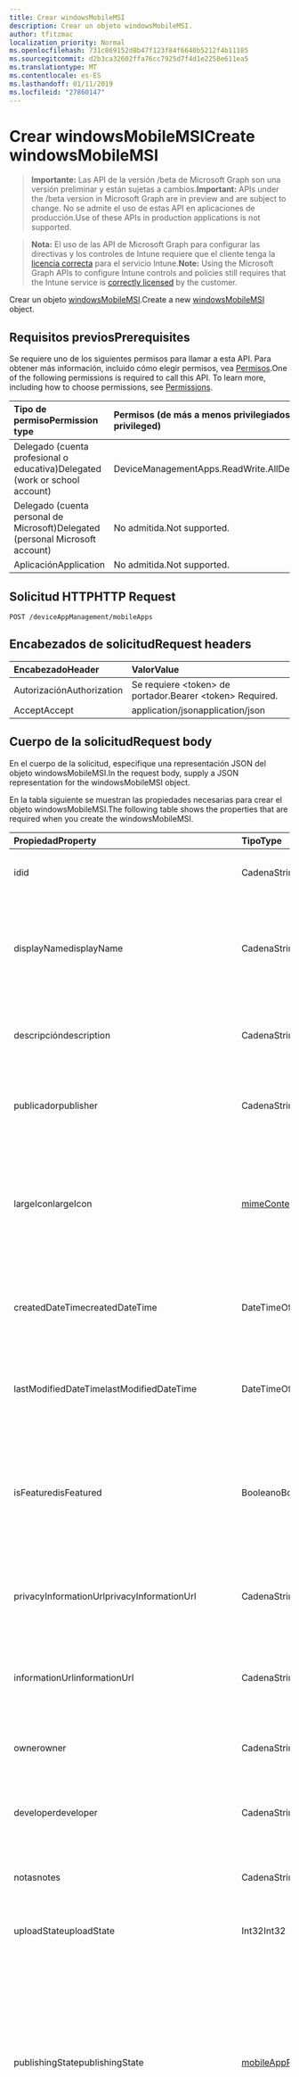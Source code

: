 ```yaml
---
title: Crear windowsMobileMSI
description: Crear un objeto windowsMobileMSI.
author: tfitzmac
localization_priority: Normal
ms.openlocfilehash: 731c869152d8b47f123f84f6640b5212f4b11185
ms.sourcegitcommit: d2b3ca32602ffa76cc7925d7f4d1e2258e611ea5
ms.translationtype: MT
ms.contentlocale: es-ES
ms.lasthandoff: 01/11/2019
ms.locfileid: "27860147"
---
```

# <a name="create-windowsmobilemsi"></a><span data-ttu-id="9f86d-103">Crear windowsMobileMSI</span><span class="sxs-lookup"><span data-stu-id="9f86d-103">Create windowsMobileMSI</span></span>

> <span data-ttu-id="9f86d-104">**Importante:** Las API de la versión /beta de Microsoft Graph son una versión preliminar y están sujetas a cambios.</span><span class="sxs-lookup"><span data-stu-id="9f86d-104">**Important:** APIs under the /beta version in Microsoft Graph are in preview and are subject to change.</span></span> <span data-ttu-id="9f86d-105">No se admite el uso de estas API en aplicaciones de producción.</span><span class="sxs-lookup"><span data-stu-id="9f86d-105">Use of these APIs in production applications is not supported.</span></span>

> <span data-ttu-id="9f86d-106">**Nota:** El uso de las API de Microsoft Graph para configurar las directivas y los controles de Intune requiere que el cliente tenga la [licencia correcta](https://go.microsoft.com/fwlink/?linkid=839381) para el servicio Intune.</span><span class="sxs-lookup"><span data-stu-id="9f86d-106">**Note:** Using the Microsoft Graph APIs to configure Intune controls and policies still requires that the Intune service is [correctly licensed](https://go.microsoft.com/fwlink/?linkid=839381) by the customer.</span></span>

<span data-ttu-id="9f86d-107">Crear un objeto [windowsMobileMSI](../resources/intune-apps-windowsmobilemsi.md).</span><span class="sxs-lookup"><span data-stu-id="9f86d-107">Create a new [windowsMobileMSI](../resources/intune-apps-windowsmobilemsi.md) object.</span></span>
## <a name="prerequisites"></a><span data-ttu-id="9f86d-108">Requisitos previos</span><span class="sxs-lookup"><span data-stu-id="9f86d-108">Prerequisites</span></span>
<span data-ttu-id="9f86d-p102">Se requiere uno de los siguientes permisos para llamar a esta API. Para obtener más información, incluido cómo elegir permisos, vea [Permisos](/graph/permissions-reference).</span><span class="sxs-lookup"><span data-stu-id="9f86d-p102">One of the following permissions is required to call this API. To learn more, including how to choose permissions, see [Permissions](/graph/permissions-reference).</span></span>

|<span data-ttu-id="9f86d-111">Tipo de permiso</span><span class="sxs-lookup"><span data-stu-id="9f86d-111">Permission type</span></span>|<span data-ttu-id="9f86d-112">Permisos (de más a menos privilegiados)</span><span class="sxs-lookup"><span data-stu-id="9f86d-112">Permissions (from most to least privileged)</span></span>|
|:---|:---|
|<span data-ttu-id="9f86d-113">Delegado (cuenta profesional o educativa)</span><span class="sxs-lookup"><span data-stu-id="9f86d-113">Delegated (work or school account)</span></span>|<span data-ttu-id="9f86d-114">DeviceManagementApps.ReadWrite.All</span><span class="sxs-lookup"><span data-stu-id="9f86d-114">DeviceManagementApps.ReadWrite.All</span></span>|
|<span data-ttu-id="9f86d-115">Delegado (cuenta personal de Microsoft)</span><span class="sxs-lookup"><span data-stu-id="9f86d-115">Delegated (personal Microsoft account)</span></span>|<span data-ttu-id="9f86d-116">No admitida.</span><span class="sxs-lookup"><span data-stu-id="9f86d-116">Not supported.</span></span>|
|<span data-ttu-id="9f86d-117">Aplicación</span><span class="sxs-lookup"><span data-stu-id="9f86d-117">Application</span></span>|<span data-ttu-id="9f86d-118">No admitida.</span><span class="sxs-lookup"><span data-stu-id="9f86d-118">Not supported.</span></span>|

## <a name="http-request"></a><span data-ttu-id="9f86d-119">Solicitud HTTP</span><span class="sxs-lookup"><span data-stu-id="9f86d-119">HTTP Request</span></span>
<!-- {
  "blockType": "ignored"
}
-->
``` http
POST /deviceAppManagement/mobileApps
```

## <a name="request-headers"></a><span data-ttu-id="9f86d-120">Encabezados de solicitud</span><span class="sxs-lookup"><span data-stu-id="9f86d-120">Request headers</span></span>
|<span data-ttu-id="9f86d-121">Encabezado</span><span class="sxs-lookup"><span data-stu-id="9f86d-121">Header</span></span>|<span data-ttu-id="9f86d-122">Valor</span><span class="sxs-lookup"><span data-stu-id="9f86d-122">Value</span></span>|
|:---|:---|
|<span data-ttu-id="9f86d-123">Autorización</span><span class="sxs-lookup"><span data-stu-id="9f86d-123">Authorization</span></span>|<span data-ttu-id="9f86d-124">Se requiere &lt;token&gt; de portador.</span><span class="sxs-lookup"><span data-stu-id="9f86d-124">Bearer &lt;token&gt; Required.</span></span>|
|<span data-ttu-id="9f86d-125">Accept</span><span class="sxs-lookup"><span data-stu-id="9f86d-125">Accept</span></span>|<span data-ttu-id="9f86d-126">application/json</span><span class="sxs-lookup"><span data-stu-id="9f86d-126">application/json</span></span>|

## <a name="request-body"></a><span data-ttu-id="9f86d-127">Cuerpo de la solicitud</span><span class="sxs-lookup"><span data-stu-id="9f86d-127">Request body</span></span>
<span data-ttu-id="9f86d-128">En el cuerpo de la solicitud, especifique una representación JSON del objeto windowsMobileMSI.</span><span class="sxs-lookup"><span data-stu-id="9f86d-128">In the request body, supply a JSON representation for the windowsMobileMSI object.</span></span>

<span data-ttu-id="9f86d-129">En la tabla siguiente se muestran las propiedades necesarias para crear el objeto windowsMobileMSI.</span><span class="sxs-lookup"><span data-stu-id="9f86d-129">The following table shows the properties that are required when you create the windowsMobileMSI.</span></span>

|<span data-ttu-id="9f86d-130">Propiedad</span><span class="sxs-lookup"><span data-stu-id="9f86d-130">Property</span></span>|<span data-ttu-id="9f86d-131">Tipo</span><span class="sxs-lookup"><span data-stu-id="9f86d-131">Type</span></span>|<span data-ttu-id="9f86d-132">Descripción</span><span class="sxs-lookup"><span data-stu-id="9f86d-132">Description</span></span>|
|:---|:---|:---|
|<span data-ttu-id="9f86d-133">id</span><span class="sxs-lookup"><span data-stu-id="9f86d-133">id</span></span>|<span data-ttu-id="9f86d-134">Cadena</span><span class="sxs-lookup"><span data-stu-id="9f86d-134">String</span></span>|<span data-ttu-id="9f86d-135">Clave de la entidad.</span><span class="sxs-lookup"><span data-stu-id="9f86d-135">Key of the entity.</span></span> <span data-ttu-id="9f86d-136">Heredado de [mobileApp](../resources/intune-apps-mobileapp.md).</span><span class="sxs-lookup"><span data-stu-id="9f86d-136">Inherited from [mobileApp](../resources/intune-apps-mobileapp.md)</span></span>|
|<span data-ttu-id="9f86d-137">displayName</span><span class="sxs-lookup"><span data-stu-id="9f86d-137">displayName</span></span>|<span data-ttu-id="9f86d-138">Cadena</span><span class="sxs-lookup"><span data-stu-id="9f86d-138">String</span></span>|<span data-ttu-id="9f86d-139">Título de la aplicación importado o proporcionado por el administrador.</span><span class="sxs-lookup"><span data-stu-id="9f86d-139">The admin provided or imported title of the app.</span></span> <span data-ttu-id="9f86d-140">Heredado de [mobileApp](../resources/intune-apps-mobileapp.md).</span><span class="sxs-lookup"><span data-stu-id="9f86d-140">Inherited from [mobileApp](../resources/intune-apps-mobileapp.md)</span></span>|
|<span data-ttu-id="9f86d-141">descripción</span><span class="sxs-lookup"><span data-stu-id="9f86d-141">description</span></span>|<span data-ttu-id="9f86d-142">Cadena</span><span class="sxs-lookup"><span data-stu-id="9f86d-142">String</span></span>|<span data-ttu-id="9f86d-143">Descripción de la aplicación.</span><span class="sxs-lookup"><span data-stu-id="9f86d-143">The description of the app.</span></span> <span data-ttu-id="9f86d-144">Heredado de [mobileApp](../resources/intune-apps-mobileapp.md).</span><span class="sxs-lookup"><span data-stu-id="9f86d-144">Inherited from [mobileApp](../resources/intune-apps-mobileapp.md)</span></span>|
|<span data-ttu-id="9f86d-145">publicador</span><span class="sxs-lookup"><span data-stu-id="9f86d-145">publisher</span></span>|<span data-ttu-id="9f86d-146">Cadena</span><span class="sxs-lookup"><span data-stu-id="9f86d-146">String</span></span>|<span data-ttu-id="9f86d-147">Publicador de la aplicación.</span><span class="sxs-lookup"><span data-stu-id="9f86d-147">The publisher of the app.</span></span> <span data-ttu-id="9f86d-148">Heredado de [mobileApp](../resources/intune-apps-mobileapp.md).</span><span class="sxs-lookup"><span data-stu-id="9f86d-148">Inherited from [mobileApp](../resources/intune-apps-mobileapp.md)</span></span>|
|<span data-ttu-id="9f86d-149">largeIcon</span><span class="sxs-lookup"><span data-stu-id="9f86d-149">largeIcon</span></span>|[<span data-ttu-id="9f86d-150">mimeContent</span><span class="sxs-lookup"><span data-stu-id="9f86d-150">mimeContent</span></span>](../resources/intune-shared-mimecontent.md)|<span data-ttu-id="9f86d-151">Icono grande que se mostrará en los detalles de la aplicación y se usa para cargar el icono.</span><span class="sxs-lookup"><span data-stu-id="9f86d-151">The large icon, to be displayed in the app details and used for upload of the icon.</span></span> <span data-ttu-id="9f86d-152">Heredado de [mobileApp](../resources/intune-apps-mobileapp.md).</span><span class="sxs-lookup"><span data-stu-id="9f86d-152">Inherited from [mobileApp](../resources/intune-apps-mobileapp.md)</span></span>|
|<span data-ttu-id="9f86d-153">createdDateTime</span><span class="sxs-lookup"><span data-stu-id="9f86d-153">createdDateTime</span></span>|<span data-ttu-id="9f86d-154">DateTimeOffset</span><span class="sxs-lookup"><span data-stu-id="9f86d-154">DateTimeOffset</span></span>|<span data-ttu-id="9f86d-155">Fecha y hora de creación de la aplicación.</span><span class="sxs-lookup"><span data-stu-id="9f86d-155">The date and time the app was created.</span></span> <span data-ttu-id="9f86d-156">Heredado de [mobileApp](../resources/intune-apps-mobileapp.md).</span><span class="sxs-lookup"><span data-stu-id="9f86d-156">Inherited from [mobileApp](../resources/intune-apps-mobileapp.md)</span></span>|
|<span data-ttu-id="9f86d-157">lastModifiedDateTime</span><span class="sxs-lookup"><span data-stu-id="9f86d-157">lastModifiedDateTime</span></span>|<span data-ttu-id="9f86d-158">DateTimeOffset</span><span class="sxs-lookup"><span data-stu-id="9f86d-158">DateTimeOffset</span></span>|<span data-ttu-id="9f86d-159">Fecha y hora de la última modificación de la aplicación.</span><span class="sxs-lookup"><span data-stu-id="9f86d-159">The date and time the app was last modified.</span></span> <span data-ttu-id="9f86d-160">Heredado de [mobileApp](../resources/intune-apps-mobileapp.md).</span><span class="sxs-lookup"><span data-stu-id="9f86d-160">Inherited from [mobileApp](../resources/intune-apps-mobileapp.md)</span></span>|
|<span data-ttu-id="9f86d-161">isFeatured</span><span class="sxs-lookup"><span data-stu-id="9f86d-161">isFeatured</span></span>|<span data-ttu-id="9f86d-162">Booleano</span><span class="sxs-lookup"><span data-stu-id="9f86d-162">Boolean</span></span>|<span data-ttu-id="9f86d-163">Valor que indica si el administrador ha marcado la aplicación como destacada. Heredado de [mobileApp](../resources/intune-apps-mobileapp.md).</span><span class="sxs-lookup"><span data-stu-id="9f86d-163">The value indicating whether the app is marked as featured by the admin. Inherited from [mobileApp](../resources/intune-apps-mobileapp.md)</span></span>|
|<span data-ttu-id="9f86d-164">privacyInformationUrl</span><span class="sxs-lookup"><span data-stu-id="9f86d-164">privacyInformationUrl</span></span>|<span data-ttu-id="9f86d-165">Cadena</span><span class="sxs-lookup"><span data-stu-id="9f86d-165">String</span></span>|<span data-ttu-id="9f86d-166">La dirección URL de la declaración de privacidad.</span><span class="sxs-lookup"><span data-stu-id="9f86d-166">The privacy statement Url.</span></span> <span data-ttu-id="9f86d-167">Heredado de [mobileApp](../resources/intune-apps-mobileapp.md).</span><span class="sxs-lookup"><span data-stu-id="9f86d-167">Inherited from [mobileApp](../resources/intune-apps-mobileapp.md)</span></span>|
|<span data-ttu-id="9f86d-168">informationUrl</span><span class="sxs-lookup"><span data-stu-id="9f86d-168">informationUrl</span></span>|<span data-ttu-id="9f86d-169">Cadena</span><span class="sxs-lookup"><span data-stu-id="9f86d-169">String</span></span>|<span data-ttu-id="9f86d-170">La dirección URL para obtener más información.</span><span class="sxs-lookup"><span data-stu-id="9f86d-170">The more information Url.</span></span> <span data-ttu-id="9f86d-171">Heredado de [mobileApp](../resources/intune-apps-mobileapp.md).</span><span class="sxs-lookup"><span data-stu-id="9f86d-171">Inherited from [mobileApp](../resources/intune-apps-mobileapp.md)</span></span>|
|<span data-ttu-id="9f86d-172">owner</span><span class="sxs-lookup"><span data-stu-id="9f86d-172">owner</span></span>|<span data-ttu-id="9f86d-173">Cadena</span><span class="sxs-lookup"><span data-stu-id="9f86d-173">String</span></span>|<span data-ttu-id="9f86d-174">Propietario de la aplicación.</span><span class="sxs-lookup"><span data-stu-id="9f86d-174">The owner of the app.</span></span> <span data-ttu-id="9f86d-175">Heredado de [mobileApp](../resources/intune-apps-mobileapp.md).</span><span class="sxs-lookup"><span data-stu-id="9f86d-175">Inherited from [mobileApp](../resources/intune-apps-mobileapp.md)</span></span>|
|<span data-ttu-id="9f86d-176">developer</span><span class="sxs-lookup"><span data-stu-id="9f86d-176">developer</span></span>|<span data-ttu-id="9f86d-177">Cadena</span><span class="sxs-lookup"><span data-stu-id="9f86d-177">String</span></span>|<span data-ttu-id="9f86d-178">Desarrollador de la aplicación.</span><span class="sxs-lookup"><span data-stu-id="9f86d-178">The developer of the app.</span></span> <span data-ttu-id="9f86d-179">Heredado de [mobileApp](../resources/intune-apps-mobileapp.md).</span><span class="sxs-lookup"><span data-stu-id="9f86d-179">Inherited from [mobileApp](../resources/intune-apps-mobileapp.md)</span></span>|
|<span data-ttu-id="9f86d-180">notas</span><span class="sxs-lookup"><span data-stu-id="9f86d-180">notes</span></span>|<span data-ttu-id="9f86d-181">Cadena</span><span class="sxs-lookup"><span data-stu-id="9f86d-181">String</span></span>|<span data-ttu-id="9f86d-182">Notas de la aplicación.</span><span class="sxs-lookup"><span data-stu-id="9f86d-182">Notes for the app.</span></span> <span data-ttu-id="9f86d-183">Heredado de [mobileApp](../resources/intune-apps-mobileapp.md).</span><span class="sxs-lookup"><span data-stu-id="9f86d-183">Inherited from [mobileApp](../resources/intune-apps-mobileapp.md)</span></span>|
|<span data-ttu-id="9f86d-184">uploadState</span><span class="sxs-lookup"><span data-stu-id="9f86d-184">uploadState</span></span>|<span data-ttu-id="9f86d-185">Int32</span><span class="sxs-lookup"><span data-stu-id="9f86d-185">Int32</span></span>|<span data-ttu-id="9f86d-186">El estado de carga.</span><span class="sxs-lookup"><span data-stu-id="9f86d-186">The upload state.</span></span> <span data-ttu-id="9f86d-187">Heredado de [mobileApp](../resources/intune-apps-mobileapp.md).</span><span class="sxs-lookup"><span data-stu-id="9f86d-187">Inherited from [mobileApp](../resources/intune-apps-mobileapp.md)</span></span>|
|<span data-ttu-id="9f86d-188">publishingState</span><span class="sxs-lookup"><span data-stu-id="9f86d-188">publishingState</span></span>|[<span data-ttu-id="9f86d-189">mobileAppPublishingState</span><span class="sxs-lookup"><span data-stu-id="9f86d-189">mobileAppPublishingState</span></span>](../resources/intune-apps-mobileapppublishingstate.md)|<span data-ttu-id="9f86d-190">Estado de publicación de la aplicación.</span><span class="sxs-lookup"><span data-stu-id="9f86d-190">The publishing state for the app.</span></span> <span data-ttu-id="9f86d-191">La aplicación no puede asignarse a menos que se publique.</span><span class="sxs-lookup"><span data-stu-id="9f86d-191">The app cannot be assigned unless the app is published.</span></span> <span data-ttu-id="9f86d-192">Se hereda de [mobileApp](../resources/intune-apps-mobileapp.md).</span><span class="sxs-lookup"><span data-stu-id="9f86d-192">Inherited from [mobileApp](../resources/intune-apps-mobileapp.md).</span></span> <span data-ttu-id="9f86d-193">Los valores posibles son: `notPublished`, `processing` y `published`.</span><span class="sxs-lookup"><span data-stu-id="9f86d-193">Possible values are: `notPublished`, `processing`, `published`.</span></span>|
|<span data-ttu-id="9f86d-194">committedContentVersion</span><span class="sxs-lookup"><span data-stu-id="9f86d-194">committedContentVersion</span></span>|<span data-ttu-id="9f86d-195">Cadena</span><span class="sxs-lookup"><span data-stu-id="9f86d-195">String</span></span>|<span data-ttu-id="9f86d-196">Versión interna del contenido confirmado.</span><span class="sxs-lookup"><span data-stu-id="9f86d-196">The internal committed content version.</span></span> <span data-ttu-id="9f86d-197">Heredado de [mobileLobApp](../resources/intune-apps-mobilelobapp.md).</span><span class="sxs-lookup"><span data-stu-id="9f86d-197">Inherited from [mobileLobApp](../resources/intune-apps-mobilelobapp.md)</span></span>|
|<span data-ttu-id="9f86d-198">fileName</span><span class="sxs-lookup"><span data-stu-id="9f86d-198">fileName</span></span>|<span data-ttu-id="9f86d-199">Cadena</span><span class="sxs-lookup"><span data-stu-id="9f86d-199">String</span></span>|<span data-ttu-id="9f86d-200">Nombre del archivo de la aplicación de LOB principal.</span><span class="sxs-lookup"><span data-stu-id="9f86d-200">The name of the main Lob application file.</span></span> <span data-ttu-id="9f86d-201">Heredado de [mobileLobApp](../resources/intune-apps-mobilelobapp.md).</span><span class="sxs-lookup"><span data-stu-id="9f86d-201">Inherited from [mobileLobApp](../resources/intune-apps-mobilelobapp.md)</span></span>|
|<span data-ttu-id="9f86d-202">size</span><span class="sxs-lookup"><span data-stu-id="9f86d-202">size</span></span>|<span data-ttu-id="9f86d-203">Int64</span><span class="sxs-lookup"><span data-stu-id="9f86d-203">Int64</span></span>|<span data-ttu-id="9f86d-204">Tamaño total, incluidos todos los archivos cargados.</span><span class="sxs-lookup"><span data-stu-id="9f86d-204">The total size, including all uploaded files.</span></span> <span data-ttu-id="9f86d-205">Heredado de [mobileLobApp](../resources/intune-apps-mobilelobapp.md).</span><span class="sxs-lookup"><span data-stu-id="9f86d-205">Inherited from [mobileLobApp](../resources/intune-apps-mobilelobapp.md)</span></span>|
|<span data-ttu-id="9f86d-206">commandLine</span><span class="sxs-lookup"><span data-stu-id="9f86d-206">commandLine</span></span>|<span data-ttu-id="9f86d-207">Cadena</span><span class="sxs-lookup"><span data-stu-id="9f86d-207">String</span></span>|<span data-ttu-id="9f86d-208">Línea de comandos.</span><span class="sxs-lookup"><span data-stu-id="9f86d-208">The command line.</span></span>|
|<span data-ttu-id="9f86d-209">productCode</span><span class="sxs-lookup"><span data-stu-id="9f86d-209">productCode</span></span>|<span data-ttu-id="9f86d-210">Cadena</span><span class="sxs-lookup"><span data-stu-id="9f86d-210">String</span></span>|<span data-ttu-id="9f86d-211">Código del producto.</span><span class="sxs-lookup"><span data-stu-id="9f86d-211">The product code.</span></span>|
|<span data-ttu-id="9f86d-212">productVersion</span><span class="sxs-lookup"><span data-stu-id="9f86d-212">productVersion</span></span>|<span data-ttu-id="9f86d-213">Cadena</span><span class="sxs-lookup"><span data-stu-id="9f86d-213">String</span></span>|<span data-ttu-id="9f86d-214">Versión del producto de la aplicación de línea de negocio (LoB) de MSI para Windows Mobile.</span><span class="sxs-lookup"><span data-stu-id="9f86d-214">The product version of Windows Mobile MSI Line of Business (LoB) app.</span></span>|
|<span data-ttu-id="9f86d-215">ignoreVersionDetection</span><span class="sxs-lookup"><span data-stu-id="9f86d-215">ignoreVersionDetection</span></span>|<span data-ttu-id="9f86d-216">Booleano</span><span class="sxs-lookup"><span data-stu-id="9f86d-216">Boolean</span></span>|<span data-ttu-id="9f86d-217">Valor booleano que controla si la versión de la aplicación se usará para detectar la aplicación después de instalarla en un dispositivo.</span><span class="sxs-lookup"><span data-stu-id="9f86d-217">A boolean to control whether the app's version will be used to detect the app after it is installed on a device.</span></span> <span data-ttu-id="9f86d-218">Establézcalo en True para aplicaciones de línea de negocio (LoB) de MSI para Windows Mobile que usen la característica de actualización automática.</span><span class="sxs-lookup"><span data-stu-id="9f86d-218">Set this to true for Windows Mobile MSI Line of Business (LoB) apps that use a self update feature.</span></span>|
|<span data-ttu-id="9f86d-219">identityVersion</span><span class="sxs-lookup"><span data-stu-id="9f86d-219">identityVersion</span></span>|<span data-ttu-id="9f86d-220">Cadena</span><span class="sxs-lookup"><span data-stu-id="9f86d-220">String</span></span>|<span data-ttu-id="9f86d-221">Versión de la identidad.</span><span class="sxs-lookup"><span data-stu-id="9f86d-221">The identity version.</span></span>|
|<span data-ttu-id="9f86d-222">useDeviceContext</span><span class="sxs-lookup"><span data-stu-id="9f86d-222">useDeviceContext</span></span>|<span data-ttu-id="9f86d-223">Booleano</span><span class="sxs-lookup"><span data-stu-id="9f86d-223">Boolean</span></span>|<span data-ttu-id="9f86d-224">Indica si se debe instalar un archivo MSI de modo dual en el contexto de dispositivo.</span><span class="sxs-lookup"><span data-stu-id="9f86d-224">Indicates whether to install a dual-mode MSI in the device context.</span></span> <span data-ttu-id="9f86d-225">Si es true, se instalará la aplicación para todos los usuarios.</span><span class="sxs-lookup"><span data-stu-id="9f86d-225">If true, app will be installed for all users.</span></span> <span data-ttu-id="9f86d-226">Si es false, la aplicación será instalados por el usuario.</span><span class="sxs-lookup"><span data-stu-id="9f86d-226">If false, app will be installed per-user.</span></span> <span data-ttu-id="9f86d-227">Si es nulo, el servicio utilizará contexto de instalación del paquete MSI predeterminado.</span><span class="sxs-lookup"><span data-stu-id="9f86d-227">If null, service will use the MSI package's default install context.</span></span> <span data-ttu-id="9f86d-228">En el caso de MSI de modo dual, este valor predeterminado será por usuario.</span><span class="sxs-lookup"><span data-stu-id="9f86d-228">In case of dual-mode MSI, this default will be per-user.</span></span>  <span data-ttu-id="9f86d-229">No se puede establecer para las aplicaciones de modo que no sean de dual.</span><span class="sxs-lookup"><span data-stu-id="9f86d-229">Cannot be set for non-dual-mode apps.</span></span>  <span data-ttu-id="9f86d-230">No se puede cambiar después de la creación inicial de la aplicación.</span><span class="sxs-lookup"><span data-stu-id="9f86d-230">Cannot be changed after initial creation of the application.</span></span>|



## <a name="response"></a><span data-ttu-id="9f86d-231">Respuesta</span><span class="sxs-lookup"><span data-stu-id="9f86d-231">Response</span></span>
<span data-ttu-id="9f86d-232">Si se ejecuta correctamente, este método devuelve un código de respuesta `201 Created` y un objeto [windowsMobileMSI](../resources/intune-apps-windowsmobilemsi.md) en el cuerpo de la respuesta.</span><span class="sxs-lookup"><span data-stu-id="9f86d-232">If successful, this method returns a `201 Created` response code and a [windowsMobileMSI](../resources/intune-apps-windowsmobilemsi.md) object in the response body.</span></span>

## <a name="example"></a><span data-ttu-id="9f86d-233">Ejemplo</span><span class="sxs-lookup"><span data-stu-id="9f86d-233">Example</span></span>
### <a name="request"></a><span data-ttu-id="9f86d-234">Solicitud</span><span class="sxs-lookup"><span data-stu-id="9f86d-234">Request</span></span>
<span data-ttu-id="9f86d-235">Aquí tiene un ejemplo de la solicitud.</span><span class="sxs-lookup"><span data-stu-id="9f86d-235">Here is an example of the request.</span></span>
``` http
POST https://graph.microsoft.com/beta/deviceAppManagement/mobileApps
Content-type: application/json
Content-length: 1018

{
  "@odata.type": "#microsoft.graph.windowsMobileMSI",
  "displayName": "Display Name value",
  "description": "Description value",
  "publisher": "Publisher value",
  "largeIcon": {
    "@odata.type": "microsoft.graph.mimeContent",
    "type": "Type value",
    "value": "dmFsdWU="
  },
  "lastModifiedDateTime": "2017-01-01T00:00:35.1329464-08:00",
  "isFeatured": true,
  "privacyInformationUrl": "https://example.com/privacyInformationUrl/",
  "informationUrl": "https://example.com/informationUrl/",
  "owner": "Owner value",
  "developer": "Developer value",
  "notes": "Notes value",
  "uploadState": 11,
  "publishingState": "processing",
  "committedContentVersion": "Committed Content Version value",
  "fileName": "File Name value",
  "size": 4,
  "commandLine": "Command Line value",
  "productCode": "Product Code value",
  "productVersion": "Product Version value",
  "ignoreVersionDetection": true,
  "identityVersion": "Identity Version value",
  "useDeviceContext": true
}
```

### <a name="response"></a><span data-ttu-id="9f86d-236">Respuesta</span><span class="sxs-lookup"><span data-stu-id="9f86d-236">Response</span></span>
<span data-ttu-id="9f86d-p122">Aquí tiene un ejemplo de la respuesta. Nota: Puede que el objeto de respuesta que aparece aquí se trunque para abreviar. Todas las propiedades se devolverán de una llamada real.</span><span class="sxs-lookup"><span data-stu-id="9f86d-p122">Here is an example of the response. Note: The response object shown here may be truncated for brevity. All of the properties will be returned from an actual call.</span></span>
``` http
HTTP/1.1 201 Created
Content-Type: application/json
Content-Length: 1126

{
  "@odata.type": "#microsoft.graph.windowsMobileMSI",
  "id": "aa453e5d-3e5d-aa45-5d3e-45aa5d3e45aa",
  "displayName": "Display Name value",
  "description": "Description value",
  "publisher": "Publisher value",
  "largeIcon": {
    "@odata.type": "microsoft.graph.mimeContent",
    "type": "Type value",
    "value": "dmFsdWU="
  },
  "createdDateTime": "2017-01-01T00:02:43.5775965-08:00",
  "lastModifiedDateTime": "2017-01-01T00:00:35.1329464-08:00",
  "isFeatured": true,
  "privacyInformationUrl": "https://example.com/privacyInformationUrl/",
  "informationUrl": "https://example.com/informationUrl/",
  "owner": "Owner value",
  "developer": "Developer value",
  "notes": "Notes value",
  "uploadState": 11,
  "publishingState": "processing",
  "committedContentVersion": "Committed Content Version value",
  "fileName": "File Name value",
  "size": 4,
  "commandLine": "Command Line value",
  "productCode": "Product Code value",
  "productVersion": "Product Version value",
  "ignoreVersionDetection": true,
  "identityVersion": "Identity Version value",
  "useDeviceContext": true
}
```





